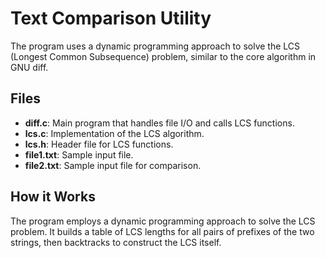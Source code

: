 # Text Comparison Utility

The program uses a dynamic programming approach to solve the LCS (Longest Common Subsequence) problem, similar to the core algorithm in GNU diff.

## Files

- **diff.c**: Main program that handles file I/O and calls LCS functions.
- **lcs.c**: Implementation of the LCS algorithm.
- **lcs.h**: Header file for LCS functions.
- **file1.txt**: Sample input file.
- **file2.txt**: Sample input file for comparison.

## How it Works

The program employs a dynamic programming approach to solve the LCS problem. It builds a table of LCS lengths for all pairs of prefixes of the two strings, then backtracks to construct the LCS itself.
